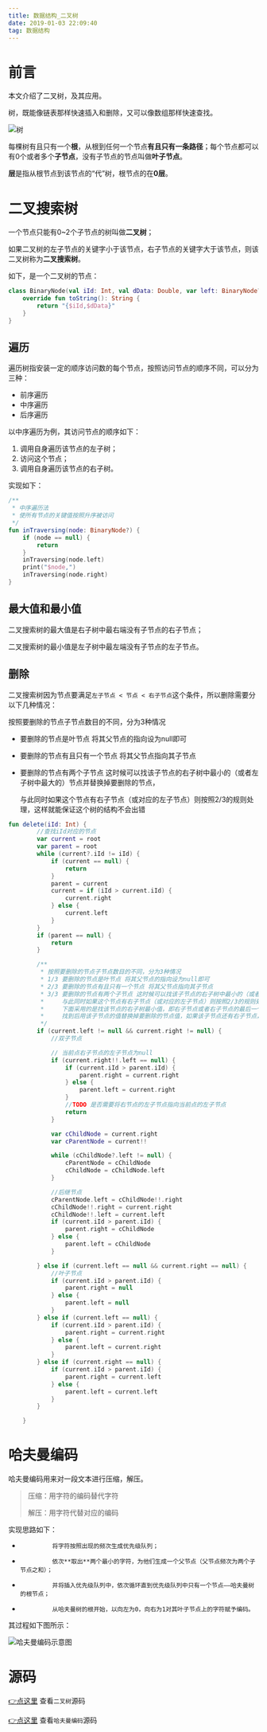 ```yaml
---
title: 数据结构_二叉树
date: 2019-01-03 22:09:40
tag: 数据结构
---
```


# 前言

本文介绍了二叉树，及其应用。

树，既能像链表那样快速插入和删除，又可以像数组那样快速查找。

![树](https://jixiaoyong.github.io/images/20190103200423.png)

每棵树有且只有一个**根**，从根到任何一个节点**有且只有一条路径**；每个节点都可以有0个或者多个**子节点**，没有子节点的节点叫做**叶子节点**。

**层**是指从根节点到该节点的“代”树，根节点的在**0层**。

# 二叉搜索树

一个节点只能有0~2个子节点的树叫做**二叉树**；

如果二叉树的左子节点的关键字小于该节点，右子节点的关键字大于该节点，则该二叉树称为**二叉搜索树**。

如下，是一个二叉树的节点：

```kotlin
class BinaryNode(val iId: Int, val dData: Double, var left: BinaryNode? = null, var right: BinaryNode? = null) {
    override fun toString(): String {
        return "{$iId,$dData}"
    }
}
```

## 遍历

遍历树指安装一定的顺序访问数的每个节点，按照访问节点的顺序不同，可以分为三种：

* 前序遍历
* 中序遍历
* 后序遍历

以中序遍历为例，其访问节点的顺序如下：

1. 调用自身遍历该节点的左子树；
2. 访问这个节点；
3. 调用自身遍历该节点的右子树。

实现如下：

```kotlin
/**
 * 中序遍历法
 * 使所有节点的关键值按照升序被访问
 */
fun inTraversing(node: BinaryNode?) {
    if (node == null) {
        return
    }
    inTraversing(node.left)
    print("$node,")
    inTraversing(node.right)
}
```

## 最大值和最小值

二叉搜索树的最大值是右子树中最右端没有子节点的右子节点；

二叉搜索树的最小值是左子树中最左端没有子节点的左子节点。

## 删除

二叉搜索树因为节点要满足`左子节点 < 节点 < 右子节点`这个条件，所以删除需要分以下几种情况：

按照要删除的节点子节点数目的不同，分为3种情况

* 要删除的节点是叶节点 将其父节点的指向设为null即可

* 要删除的节点有且只有一个节点 将其父节点指向其子节点

* 要删除的节点有两个子节点 这时候可以找该子节点的右子树中最小的（或者左子树中最大的）节点并替换掉要删除的节点，

  与此同时如果这个节点有右子节点（或对应的左子节点）则按照2/3的规则处理，这样就能保证这个树的结构不会出错

```kotlin
fun delete(iId: Int) {
        //查找iId对应的节点
        var current = root
        var parent = root
        while (current?.iId != iId) {
            if (current == null) {
                return
            }
            parent = current
            current = if (iId > current.iId) {
                current.right
            } else {
                current.left
            }
        }
        if (parent == null) {
            return
        }

        /**
         * 按照要删除的节点子节点数目的不同，分为3种情况
         * 1/3 要删除的节点是叶节点 将其父节点的指向设为null即可
         * 2/3 要删除的节点有且只有一个节点 将其父节点指向其子节点
         * 3/3 要删除的节点有两个子节点 这时候可以找该子节点的右子树中最小的（或者左子树中最大的）节点并替换掉要删除的节点，
         *     与此同时如果这个节点有右子节点（或对应的左子节点）则按照2/3的规则处理，这样就能保证这个树的结构不会出错
         *     下面采用的是找该节点的右子树最小值，即右子节点或者右子节点的最后一个左子节点
         *     找到后用该子节点的值替换掉要删除的节点值，如果该子节点还有右子节点，将该子节点的父节点指向其右子节点
         */
        if (current.left != null && current.right != null) {
            //双子节点

            // 当前点右子节点的左子节点为null
            if (current.right!!.left == null) {
                if (current.iId > parent.iId) {
                    parent.right = current.right
                } else {
                    parent.left = current.right
                }
                //TODO 是否需要将右节点的左子节点指向当前点的左子节点
                return
            }

            var cChildNode = current.right
            var cParentNode = current!!

            while (cChildNode?.left != null) {
                cParentNode = cChildNode
                cChildNode = cChildNode.left
            }

            //后继节点
            cParentNode.left = cChildNode!!.right
            cChildNode!!.right = current.right
            cChildNode!!.left = current.left
            if (current.iId > parent.iId) {
                parent.right = cChildNode
            } else {
                parent.left = cChildNode
            }

        } else if (current.left == null && current.right == null) {
            //叶子节点
            if (current.iId > parent.iId) {
                parent.right = null
            } else {
                parent.left = null
            }
        } else if (current.left == null) {
            if (current.iId > parent.iId) {
                parent.right = current.right
            } else {
                parent.left = current.right
            }
        } else if (current.right == null) {
            if (current.iId > parent.iId) {
                parent.right = current.left
            } else {
                parent.left = current.left
            }
        }

    }
```

# 哈夫曼编码

哈夫曼编码用来对一段文本进行压缩，解压。

> 压缩：用字符的编码替代字符
>
> 解压：用字符代替对应的编码

实现思路如下：

*              将字符按照出现的频次生成优先级队列；
*              依次**取出**两个最小的字符，为他们生成一个父节点（父节点频次为两个子节点之和）；
*              并将插入优先级队列中，依次循环直到优先级队列中只有一个节点——哈夫曼树的根节点；
*              从哈夫曼树的根开始，以向左为0，向右为1对其叶子节点上的字符赋予编码。

其过程如下图所示：

![哈夫曼编码示意图](https://jixiaoyong.github.io/images/20190103203447.png)

# 源码

[👉点这里](https://github.com/jixiaoyong/Notes-Files/blob/master/AndroidLearningResource/java_note/%E6%95%B0%E6%8D%AE%E7%BB%93%E6%9E%84%E5%AD%A6%E4%B9%A0/tree/BinaryTree.kt) 查看`二叉树`源码

[👉点这里](https://github.com/jixiaoyong/Notes-Files/blob/master/AndroidLearningResource/java_note/%E6%95%B0%E6%8D%AE%E7%BB%93%E6%9E%84%E5%AD%A6%E4%B9%A0/tree/HuffmanCodeUtils.kt) 查看`哈夫曼编码`源码
